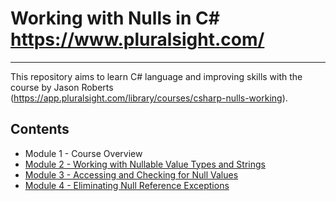 # Working with Nulls in C# https://www.pluralsight.com/

------

This repository aims to learn C# language and improving skills with the course by Jason Roberts (https://app.pluralsight.com/library/courses/csharp-nulls-working).

## Contents

- Module 1 - Course Overview
- [Module 2 - Working with Nullable Value Types and Strings](module_02)
- [Module 3 - Accessing and Checking for Null Values](module_03)
- [Module 4 - Eliminating Null Reference Exceptions](module_04)
